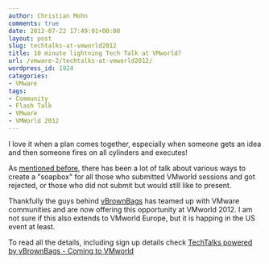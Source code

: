 ```yaml
---
author: Christian Mohn
comments: true
date: 2012-07-22 17:49:01+00:00
layout: post
slug: techtalks-at-vmworld2012
title: 10 minute lightning Tech Talk at VMworld?
url: /vmware-2/techtalks-at-vmworld2012/
wordpress_id: 1924
categories:
- VMware
tags:
- Community
- Flash Talk
- VMware
- VMWorld 2012
---
```


I love it when a plan comes together, especially when someone gets an idea and then someone fires on all cylinders and executes!

As [mentioned before](http://vninja.net/virtualization/vmworld-session-reject-club/), there has been a lot of talk about various ways to create a "soapbox" for all those who submitted VMworld sessions and got rejected, or those who did not submit but would still like to present.

Thankfully the guys behind [vBrownBags](http://professionalvmware.com/brownbags/) has teamed up with VMware communities and are now offering this opportunity at VMworld 2012. I am not sure if this also extends to VMworld Europe, but it is happing in the US event at least.

To read all the details, including sign up details check [TechTalks powered by vBrownBags - Coming to VMworld](http://communities.vmware.com/message/2080455#2080455)
